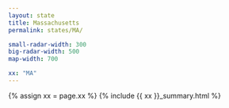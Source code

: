 ```yaml
---
layout: state
title: Massachusetts
permalink: states/MA/

small-radar-width: 300
big-radar-width: 500
map-width: 700

xx: "MA"
---
```


{% assign xx = page.xx %}
{% include {{ xx }}_summary.html %}